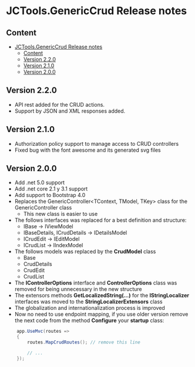 # JCTools.GenericCrud Release notes

## Content
- [JCTools.GenericCrud Release notes](#jctoolsgenericcrud-release-notes)
  - [Content](#content)
  - [Version 2.2.0](#version-220)
  - [Version 2.1.0](#version-210)
  - [Version 2.0.0](#version-200)

## Version 2.2.0
* API rest added for the CRUD actions.  
* Support by JSON and XML responses added.

## Version 2.1.0
* Authorization policy support to manage access to CRUD controllers
* Fixed bug with the font awesome and its generated svg files

## Version 2.0.0
* Add .net 5.0 support
* Add .net core 2.1 y 3.1 support
* Add support to Bootstrap 4.0
* Replaces the GenericController<TContext, TModel, TKey> class for the GenericController class
  * This new class is easier to use
* The follows interfaces was replaced for a best definition and structure:
  * IBase -> IViewModel
  * IBaseDetails, ICrudDetails -> IDetailsModel
  * ICrudEdit -> IEditModel
  * ICrudList -> IIndexModel
* The follows models was replaced by the **CrudModel** class
  * Base
  * CrudDetails
  * CrudEdit
  * CrudList
* The **IControllerOptions** interface and **ControllerOptions** class was removed for being unnecessary in the new structure
* The extensors methods **GetLocalizedString(...)** for the **IStringLocalizer** interfaces was moved to the **StringLocalizerExtensors** class
* The globalization and internationalization process is improved
* Now no need to use endpoint mapping, if you use older version remove the next code from the method **Configure** your **startup** class:
```cs
    app.UseMvc(routes =>
    {
        routes.MapCrudRoutes(); // remove this line

        // ...
    });   

```